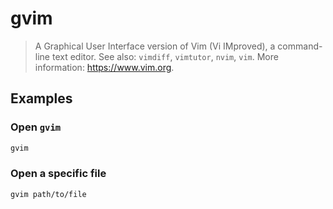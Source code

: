 # gvim

> A Graphical User Interface version of Vim (Vi IMproved), a command-line text editor. See also: `vimdiff`, `vimtutor`, `nvim`, `vim`. More information: <https://www.vim.org>.

## Examples

### Open `gvim`

```bash
gvim
```

### Open a specific file

```bash
gvim path/to/file
```

